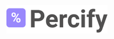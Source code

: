 
  <img style="
    display: flex;
    align-items: center;
    justify-content: center;" src="https://github.com/daniellvaz/Percify/blob/master/logo.png" alt="logo">
